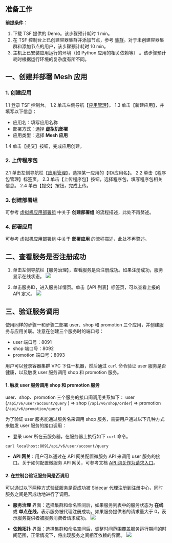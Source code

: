 ## 准备工作
**前提条件**：

1. 下载 TSF 提供的 Demo。该步骤预计耗时 1 min。
2. 在 TSF 控制台上已创建容器集群并添加节点，参考 [集群](https://cloud.tencent.com/document/product/649/13684)。对于未创建容器集群和添加节点的用户，该步骤预计耗时 10 min。
3. 主机上已安装应用运行的环境（如 Python 应用的相关依赖等） 。该步骤预计耗时根据运行环境的复杂度有所不同。


## 一、创建并部署 Mesh 应用
### 1. 创建应用
1.1 登录 TSF 控制台。
1.2 单击左侧导航【[应用管理](https://console.cloud.tencent.com/tsf/app)】。
1.3 单击【新建应用】，并填写以下信息：
   - 应用名：填写应用名称
   - 部署方式：选择 **虚拟机部署**  
   - 应用类型：选择 **Mesh 应用**

1.4 单击【提交】按钮，完成应用创建。


### 2. 上传程序包
2.1 单击左侧导航栏【[应用管理](https://console.cloud.tencent.com/tsf/app)】，选择某一应用的【ID/应用名】。
2.2 单击【程序包管理】标签页。
2.3 单击【上传程序包】按钮，选择程序包，填写程序包相关信息。
2.4 单击【提交】按钮，完成上传。

### 3. 创建部署组
可参考 [虚拟机应用部署组](https://cloud.tencent.com/document/product/649/15524) 中关于 **创建部署组** 的流程描述，此处不再赘述。


### 4. 部署应用

可参考 [虚拟机应用部署组](https://cloud.tencent.com/document/product/649/15524) 中关于 **部署应用** 的流程描述，此处不再赘述。



## 二、查看服务是否注册成功

1. 单击左侧导航栏【服务治理】，查看服务是否注册成功。如果注册成功，服务显示在线状态。
   ![](https://main.qcloudimg.com/raw/c9c264621141bdd7e1005ab8e6c2fe50/WX20181119-183239@2x.png)

2. 单击服务ID，进入服务详情页。单击【API 列表】标签页，可以查看上报的 API 定义。
   ![](https://main.qcloudimg.com/raw/0316c7d95288b8111884f64e04703451/WX20181119-180443@2x.png)

## 三、验证服务调用
使用同样的步骤一和步骤二部署 user、shop 和 promotion 三个应用，并创建服务与应用关联。注意在创建三个服务时的端口号：
- user 端口号：8091
- shop 端口号：8092
- promotion 端口号：8093

用户可以登录容器集群 VPC 下任一机器，然后通过 `curl` 命令验证 user 服务是否健康，以及触发 user 服务调用 shop 和 promotion 服务。

#### 1. 触发 user 服务调用 shop 和 promotion 服务
user、shop、promotion 三个服务的接口间调用关系如下：
user (`/api/v6/user/account/query` )  => shop (`/api/v6/shop/order`) => promotion (`/api/v6/promotion/query`)

为了验证 user 服务能通过服务名来调用 shop 服务，需要用户通过以下几种方式来触发 user 服务的接口调用：
- 登录 user 所在云服务器，在服务器上执行如下 `curl` 命令。
```
curl localhost:8091/api/v6/user/account/query
```
- **API 网关**：用户可以通过在 API 网关配置微服务 API 来调用 user 服务的接口。关于如何配置微服务 API 网关，可参考文档 [API 网关作为请求入口](https://cloud.tencent.com/document/product/649/17644)。



#### 2. 在控制台验证服务间是否调用
可以通过以下两种方式验证服务是否成功被 Sidecar 代理注册到注册中心，同时服务之间是否成功地进行了调用。

- **服务治理** 界面：选择集群和命名空间后，如果服务列表中的服务状态为 **在线** 或 **单点在线**，表示服务被代理注册成功。如果服务提供者的请求量大于 0，表示服务提供者被服务消费者请求成功。
  ![](https://main.qcloudimg.com/raw/c9c264621141bdd7e1005ab8e6c2fe50/WX20181119-183239@2x.png)

- **依赖拓扑** 界面：选择集群和命名空间后，调整时间范围覆盖服务运行期间的时间范围，正常情况下，将出现服务之间相互依赖的界面。
  ![](https://main.qcloudimg.com/raw/e8bdc3acfcb2f5a2c55bdc344f060163/WX20181119-181613@2x.png)